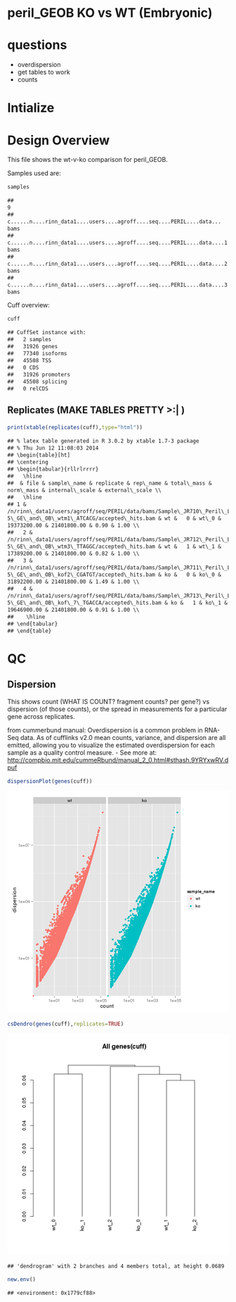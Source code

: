 peril_GEOB KO vs WT (Embryonic)
======================================

# questions
- overdispersion
- get tables to work
- counts






# Intialize


# Design Overview

This file shows the wt-v-ko comparison for peril_GEOB. 

Samples used are:

```r
samples
```

```
##                                                                           9
## c......n....rinn_data1....users....agroff....seq....PERIL....data...   bams
## c......n....rinn_data1....users....agroff....seq....PERIL....data....1 bams
## c......n....rinn_data1....users....agroff....seq....PERIL....data....2 bams
## c......n....rinn_data1....users....agroff....seq....PERIL....data....3 bams
```


Cuff overview:

```r
cuff
```

```
## CuffSet instance with:
## 	 2 samples
## 	 31926 genes
## 	 77340 isoforms
## 	 45508 TSS
## 	 0 CDS
## 	 31926 promoters
## 	 45508 splicing
## 	 0 relCDS
```

## Replicates (MAKE TABLES PRETTY >:| )

```r
print(xtable(replicates(cuff),type="html"))
```

```
## % latex table generated in R 3.0.2 by xtable 1.7-3 package
## % Thu Jun 12 11:08:03 2014
## \begin{table}[ht]
## \centering
## \begin{tabular}{rllrlrrrr}
##   \hline
##  & file & sample\_name & replicate & rep\_name & total\_mass & norm\_mass & internal\_scale & external\_scale \\ 
##   \hline
## 1 & /n/rinn\_data1/users/agroff/seq/PERIL/data/bams/Sample\_JR710\_Peril\_L46\_E14-5\_GE\_and\_OB\_wtm1\_ATCACG/accepted\_hits.bam & wt &   0 & wt\_0 & 19373200.00 & 21401800.00 & 0.90 & 1.00 \\ 
##   2 & /n/rinn\_data1/users/agroff/seq/PERIL/data/bams/Sample\_JR712\_Peril\_L46\_E14-5\_GE\_and\_OB\_wtm3\_TTAGGC/accepted\_hits.bam & wt &   1 & wt\_1 & 17389200.00 & 21401800.00 & 0.82 & 1.00 \\ 
##   3 & /n/rinn\_data1/users/agroff/seq/PERIL/data/bams/Sample\_JR711\_Peril\_L46\_E14-5\_GE\_and\_OB\_kof2\_CGATGT/accepted\_hits.bam & ko &   0 & ko\_0 & 31892200.00 & 21401800.00 & 1.49 & 1.00 \\ 
##   4 & /n/rinn\_data1/users/agroff/seq/PERIL/data/bams/Sample\_JR713\_Peril\_L46\_E14-5\_GE\_and\_OB\_kof\_7\_TGACCA/accepted\_hits.bam & ko &   1 & ko\_1 & 19646900.00 & 21401800.00 & 0.91 & 1.00 \\ 
##    \hline
## \end{tabular}
## \end{table}
```

# QC

## Dispersion

This shows count (WHAT IS COUNT? fragment counts? per gene?) vs dispersion (of those counts), or the spread in measurements for a particular gene across replicates. 

from cummerbund manual: Overdispersion is a common problem in RNA-Seq data. As of cufflinks v2.0 mean counts, variance, and dispersion are all emitted, allowing you to visualize the estimated overdispersion for each sample as a quality control measure. - See more at: http://compbio.mit.edu/cummeRbund/manual_2_0.html#sthash.9YRYxwRV.dpuf



```r
dispersionPlot(genes(cuff))
```

![plot of chunk dispersion](figure/dispersion1.png) 

```r
csDendro(genes(cuff),replicates=TRUE)
```

![plot of chunk dispersion](figure/dispersion2.png) 

```
## 'dendrogram' with 2 branches and 4 members total, at height 0.0689
```

```r
new.env()
```

```
## <environment: 0x1779cf88>
```
